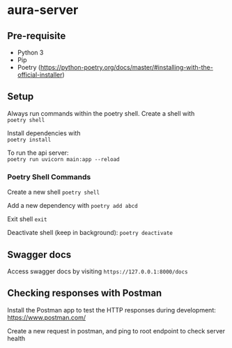 # aura-server

## Pre-requisite

- Python 3
- Pip
- Poetry (https://python-poetry.org/docs/master/#installing-with-the-official-installer)

## Setup

Always run commands within the poetry shell. Create a shell with  
`poetry shell`

Install dependencies with  
`poetry install`

To run the api server:  
`poetry run uvicorn main:app --reload`

### Poetry Shell Commands

Create a new shell `poetry shell`

Add a new dependency with `poetry add abcd`

Exit shell `exit`

Deactivate shell (keep in background): `poetry deactivate`

## Swagger docs

Access swagger docs by visiting `https://127.0.0.1:8000/docs`

## Checking responses with Postman

Install the Postman app to test the HTTP responses during development: https://www.postman.com/

Create a new request in postman, and ping to root endpoint to check server health
